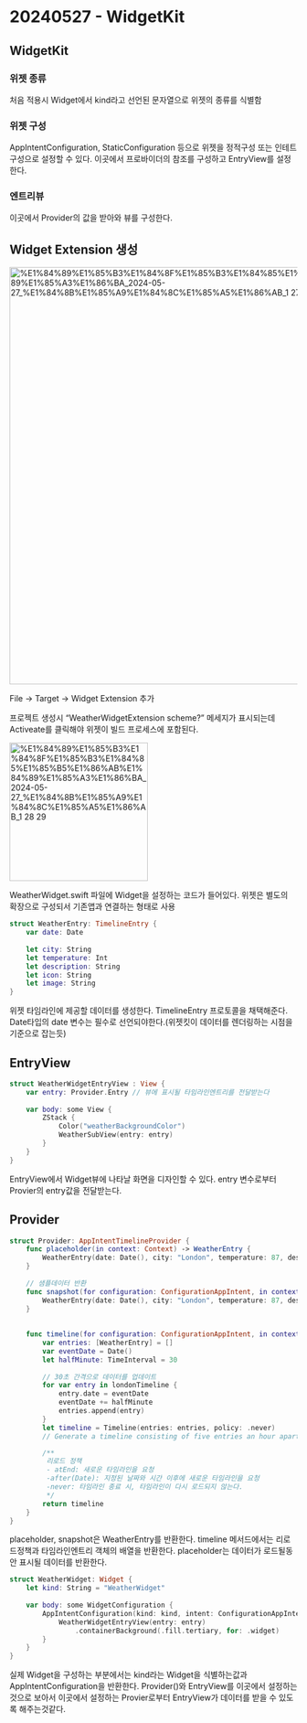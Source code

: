 # 20240527 - WidgetKit

## WidgetKit

### 위젯 종류

처음 적용시 Widget에서 kind라고 선언된 문자열으로 위젯의 종류를 식별함

### 위젯 구성

AppIntentConfiguration, StaticConfiguration 등으로 위젯을 정적구성 또는 인테트구성으로 설정할 수 있다. 이곳에서 프로바이더의 참조를 구성하고 EntryView를 설정한다.

### 엔트리뷰

이곳에서 Provider의 값을 받아와 뷰를 구성한다.

## Widget Extension 생성

 

<img width="730" alt="%E1%84%89%E1%85%B3%E1%84%8F%E1%85%B3%E1%84%85%E1%85%B5%E1%86%AB%E1%84%89%E1%85%A3%E1%86%BA_2024-05-27_%E1%84%8B%E1%85%A9%E1%84%8C%E1%85%A5%E1%86%AB_1 27 57" src="https://github.com/Seokki-Kwon/Seokki-Kwon/assets/101062450/eae52ab8-bbf0-4163-b38c-dff2c5f317e7">

File → Target → Widget Extension 추가

프로젝트 생성시 “WeatherWidgetExtension scheme?” 메세지가 표시되는데 Activeate를 클릭해야 위젯이 빌드 프로세스에 포함된다.

<img width="242" alt="%E1%84%89%E1%85%B3%E1%84%8F%E1%85%B3%E1%84%85%E1%85%B5%E1%86%AB%E1%84%89%E1%85%A3%E1%86%BA_2024-05-27_%E1%84%8B%E1%85%A9%E1%84%8C%E1%85%A5%E1%86%AB_1 28 29" src="https://github.com/Seokki-Kwon/Seokki-Kwon/assets/101062450/317220e2-2173-4d3a-8705-0fa3ca9c7630">

WeatherWidget.swift 파일에 Widget을 설정하는 코드가 들어있다. 위젯은 별도의 확장으로 구성되서 기존앱과 연결하는 형태로 사용

```swift
struct WeatherEntry: TimelineEntry {
    var date: Date
    
    let city: String
    let temperature: Int
    let description: String
    let icon: String
    let image: String
}
```

위젯 타임라인에 제공할 데이터를 생성한다. TimelineEntry 프로토콜을 채택해준다. Date타입의 date 변수는 필수로 선언되야한다.(위젯킷이 데이터를 렌더링하는 시점을 기준으로 잡는듯)

## EntryView

```swift
struct WeatherWidgetEntryView : View {
    var entry: Provider.Entry // 뷰에 표시될 타임라인엔트리를 전달받는다
    
    var body: some View {
        ZStack {
            Color("weatherBackgroundColor")
            WeatherSubView(entry: entry)
        }
    }
}
```

EntryView에서 Widget뷰에 나타날 화면을 디자인할 수 있다. entry 변수로부터 Provier의 entry값을 전달받는다.

## Provider

```swift
struct Provider: AppIntentTimelineProvider {
    func placeholder(in context: Context) -> WeatherEntry {
        WeatherEntry(date: Date(), city: "London", temperature: 87, description: "Hail Storm", icon: "cloud.hail", image: "hail")
    }
    
    // 샘플데이터 반환
    func snapshot(for configuration: ConfigurationAppIntent, in context: Context) async -> WeatherEntry {
        WeatherEntry(date: Date(), city: "London", temperature: 87, description: "Hail Storm", icon: "cloud.hail", image: "hail")
    }
    
    
    func timeline(for configuration: ConfigurationAppIntent, in context: Context) async -> Timeline<WeatherEntry> {
        var entries: [WeatherEntry] = []
        var eventDate = Date()
        let halfMinute: TimeInterval = 30
        
        // 30초 간격으로 데이터를 업데이트
        for var entry in londonTimeline {
            entry.date = eventDate
            eventDate += halfMinute
            entries.append(entry)
        }
        let timeline = Timeline(entries: entries, policy: .never)
        // Generate a timeline consisting of five entries an hour apart, starting from the current date.

        /**
         리로드 정책
         - atEnd: 새로운 타임라인을 요청
         -after(Date): 지정된 날짜와 시간 이후에 새로운 타임라인을 요청
         -never: 타임라인 종료 시, 타임라인이 다시 로드되지 않는다.
         */
        return timeline
    }
}
```

placeholder, snapshot은 WeatherEntry를 반환한다. timeline 메서드에서는 리로드정책과 타임라인엔트리 객체의 배열을 반환한다. placeholder는 데이터가 로드될동안 표시될 데이터를 반환한다.

```swift
struct WeatherWidget: Widget {
    let kind: String = "WeatherWidget"
    
    var body: some WidgetConfiguration {
        AppIntentConfiguration(kind: kind, intent: ConfigurationAppIntent.self, provider: Provider()) { entry in
            WeatherWidgetEntryView(entry: entry)
                .containerBackground(.fill.tertiary, for: .widget)
        }
    }
}
```

실제 Widget을 구성하는 부분에서는 kind라는 Widget을 식별하는값과 AppIntentConfiguration을 반환한다. Provider()와 EntryView를 이곳에서 설정하는것으로 보아서 이곳에서 설정하는 Provier로부터 EntryView가 데이터를 받을 수 있도록 해주는것같다.
